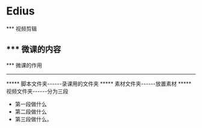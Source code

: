 # Edius
*** 视频剪辑

*** 微课的内容
----------

*** 微课的作用

----------

***** 脚本文件夹------录课用的文件夹
***** 素材文件夹------放置素材
***** 视频文件夹------分为三段
* 第一段做什么
* 第二段做什么
* 第三段做什么。
